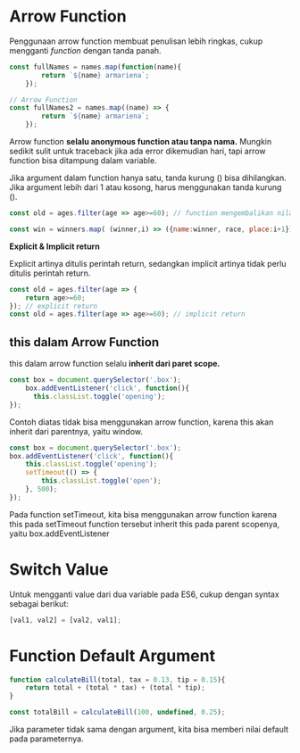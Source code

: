 # Arrow Function

Penggunaan arrow function membuat penulisan lebih ringkas, cukup mengganti _function_ dengan tanda panah.

```javascript
const fullNames = names.map(function(name){
        return `${name} armariena`;
    });

// Arrow Function
const fullNames2 = names.map((name) => {
        return `${name} armariena`;
    });
```

Arrow function **selalu anonymous function atau tanpa nama.** Mungkin sedikit sulit untuk traceback jika ada error dikemudian hari, tapi arrow function bisa ditampung dalam variable.

Jika argument dalam function hanya satu, tanda kurung () bisa dihilangkan. Jika argument lebih dari 1 atau kosong, harus menggunakan tanda kurung ().

```javascript
const old = ages.filter(age => age>=60); // function mengembalikan nilai dari age >= 60

const win = winners.map( (winner,i) => ({name:winner, race, place:i+1}) ); // function mengembalikan object
```

**Explicit & Implicit return**

Explicit artinya ditulis perintah return, sedangkan implicit artinya tidak perlu ditulis perintah return.
```javascript
const old = ages.filter(age => {
    return age>=60;
}); // explicit return
const old = ages.filter(age => age>=60); // implicit return
```

## this dalam Arrow Function
this dalam arrow function selalu **inherit dari paret scope.**
```javascript
const box = document.querySelector('.box');
    box.addEventListener('click', function(){
      this.classList.toggle('opening');      
});
```
Contoh diatas tidak bisa menggunakan arrow function, karena this akan inherit dari parentnya, yaitu window.

```javascript
const box = document.querySelector('.box');
box.addEventListener('click', function(){
    this.classList.toggle('opening');
    setTimeout(() => {
        this.classList.toggle('open');
    }, 500);
});
```
Pada function setTimeout, kita bisa menggunakan arrow function karena this pada setTimeout function tersebut inherit this pada parent scopenya, yaitu box.addEventListener

# Switch Value
Untuk mengganti value dari dua variable pada ES6, cukup dengan syntax sebagai berikut:
```javascript
[val1, val2] = [val2, val1];
```

# Function Default Argument
```javascript
function calculateBill(total, tax = 0.13, tip = 0.15){
    return total + (total * tax) + (total * tip);
}

const totalBill = calculateBill(100, undefined, 0.25);
```
Jika parameter tidak sama dengan argument, kita bisa memberi nilai default pada parameternya.